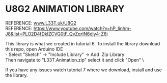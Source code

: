 # U8G2 ANIMATION LIBRARY

REFERENCE: www.L33T.uk/U8G2 \
REFERENCE: https://www.youtube.com/watch?v=hP_Iinhm-J8&list=PLO2D4fDkIZCVG0tF_QvZqrIN6djy4-Z6i

This library is what we created in tutorial 6. To install the library download this repo, open Arduino IDE \
    - Select "Sketch" -> "Include Library" -> Add .Zip Library \
    Then navigate to "L33T.Animation.zip" select it and click "Open" \

If you have any issues watch tutorial 7 where we download, install and use the library.
